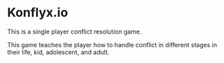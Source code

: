 # Konflyx.io
This is a single player conflict resolution game. 

This game teaches the player how to handle conflict in different stages in their life, kid, adolescent, and adult.
